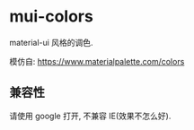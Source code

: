 # mui-colors

material-ui 风格的调色.

模仿自: https://www.materialpalette.com/colors

## 兼容性

请使用 google 打开, 不兼容 IE(效果不怎么好).